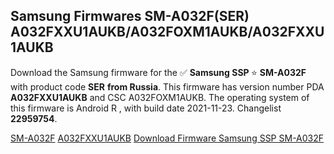 <h2>Samsung Firmwares SM-A032F(SER) A032FXXU1AUKB/A032FOXM1AUKB/A032FXXU1AUKB</h2>
Download the Samsung firmware for the ✅ <strong>Samsung SSP </strong> ⭐ <strong>SM-A032F</strong> with product code <strong>SER</strong> <strong> from Russia</strong>. This firmware has version number PDA <strong>A032FXXU1AUKB</strong> and CSC A032FOXM1AUKB. The operating system of this firmware is Android R , with build date 2021-11-23. Changelist <strong>22959754</strong>.


[SM-A032F](https://samfirm.shop/samsung/model/SM-A032F)
[A032FXXU1AUKB](https://samfirm.shop/samsung/pda/A032FXXU1AUKB)
[Download Firmware Samsung SSP SM-A032F](https://samfirm.shop/samsung/firmware/477504)
